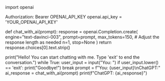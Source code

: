 import openai

Authorization: Bearer OPENAI_API_KEY
openai.api_key = 'YOUR_OPENAI_API_KEY'

def chat_with_ai(prompt):
    response = openai.Completion.create(
        engine="text-davinci-003",
        prompt=prompt,
        max_tokens=150,  # Adjust the response length as needed
        n=1,
        stop=None
    )
    return response.choices[0].text.strip()

print("Hello! You can start chatting with me. Type 'exit' to end the conversation.")
while True:
    user_input = input("You: ")
    if user_input.lower() == 'exit':
        print("Goodbye!")
        break
    prompt = f"You: {user_input}\nChatGPT:"
    ai_response = chat_with_ai(prompt)
    print(f"ChatGPT: {ai_response}")
